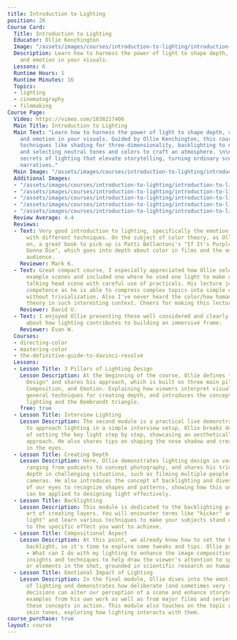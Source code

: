 ```yaml
---
title: Introduction to Lighting
position: 26
Course Card:
  Title: Introduction to Lighting
  Educator: Ollie Kenchington
  Image: "/assets/images/courses/introduction-to-lighting/introduction-to-lighting.jpg"
  Description: Learn how to harness the power of light to shape depth, composition,
    and emotion in your visuals.
  Lessons: 6
  Runtime Hours: 1
  Runtime Minutes: 16
  Topics:
  - lighting
  - cinematography
  - filmmaking
Course Page:
  Video: https://vimeo.com/1038217406
  Main Title: Introduction to Lighting
  Main Text: "Learn how to harness the power of light to shape depth, composition,
    and emotion in your visuals. Guided by Ollie Kenchington, this course dives into
    techniques like shading for three-dimensionality, backlighting to define features,
    and selecting neutral tones and colors to craft an atmosphere. \n\nUncover the
    secrets of lighting that elevate storytelling, turning ordinary scenes into compelling
    narratives."
  Main Image: "/assets/images/courses/introduction-to-lighting/introduction-to-lighting-1.jpg"
  Additional Images:
  - "/assets/images/courses/introduction-to-lighting/introduction-to-lighting-2.jpg"
  - "/assets/images/courses/introduction-to-lighting/introduction-to-lighting-3.jpg"
  - "/assets/images/courses/introduction-to-lighting/introduction-to-lighting-4.jpg"
  - "/assets/images/courses/introduction-to-lighting/introduction-to-lighting-5.jpg"
  - "/assets/images/courses/introduction-to-lighting/introduction-to-lighting-6.jpg"
  Review Average: 4.4
  Reviews:
  - Text: Very good introduction to lighting, specifically the emotion you can achieve
      with different techniques. On the subject of color theory, as Ollie touched
      on, a great book to pick up is Patti Bellantoni's "If It's Purple, Someone's
      Gonna Die", which goes into depth about color in films and the emotion on the
      audience.
    Reviewer: Mark K.
  - Text: Great compact course, I especially appreciated how Ollie selected non-complex
      example scenes and included one where he used one light to make a good corporate
      talking head scene with careful use of practicals. His lecture just screams
      competence as he is able to compress complex topics into simple explanation
      without trivialization. Also I've never heard the color/how human eye works
      theory in such interesting context. Cheers for making this lecture
    Reviewer: David U.
  - Text: I enjoyed Ollie presenting these well considered and clearly explained ideas
      about how lighting contributes to building an immersive frame.
    Reviewer: Evan W.
  Courses:
  - directing-color
  - mastering-color
  - the-definitive-guide-to-davinci-resolve
  Lessons:
  - Lesson Title: 3 Pillars of Lighting Design
    Lesson Description: At the beginning of the course, Ollie defines the term "Lighting
      Design" and shares his approach, which is built on three main pillars - Depth,
      Composition, and Emotion. Explaining how viewers interpret visual cues, he demonstrates
      general techniques for creating depth, and introduces the concepts of Chiaroscuro
      lighting and the Rembrandt triangle.
    free: true
  - Lesson Title: Interview Lighting
    Lesson Description: The second module is a practical live demonstration of how
      to approach lighting in a simple interview setup. Ollie breaks down the process
      of setting the key light step by step, showcasing an aesthetically pleasing
      approach. He also shares tips on shaping the nose shadow and creating a catchlight
      in the eyes.
  - Lesson Title: Creating Depth
    Lesson Description: Here, Ollie demonstrates lighting design in various scenarios,
      ranging from podcasts to concept photography, and shares his tricks for creating
      depth in challenging situations, such as filming multiple people with multiple
      cameras. He also introduces the concept of backlighting and dives into the ability
      of our eyes to recognize shapes and patterns, showing how this understanding
      can be applied to designing light effectively.
  - Lesson Title: Backlighting
    Lesson Description: This module is dedicated to the backlighting process and the
      art of creating layers. You will encounter terms like "kicker" and "ambient
      light" and learn various techniques to make your subjects stand out, tailored
      to the specific effect you want to achieve.
  - Lesson Title: Compositional Aspect
    Lesson Description: At this point, we already know how to set the key, fill, and
      backlight, so it's time to explore some tweaks and tips. Ollie poses the question
      - What can I do with my lighting to enhance the image composition? He then shares
      insights and techniques to help draw the viewer's attention to specific areas
      or elements in the shot, grounded in scientific research on human vision.
  - Lesson Title: Emotional Impact of Lighting
    Lesson Description: In the final module, Ollie dives into the emotional aspect
      of lighting and demonstrates how deliberate (and sometimes very subtle) lighting
      decisions can alter our perception of a scene and enhance storytelling. Using
      examples from his own work as well as from major films and series, he illustrates
      these concepts in action. This module also touches on the topic of colors and
      skin tones, exploring how lighting interacts with them.
course_purchase: true
layout: course
---
```



